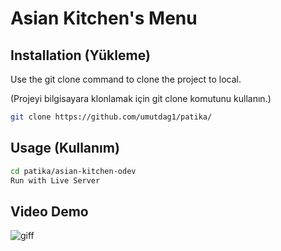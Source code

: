 # Asian Kitchen's Menu

## Installation (Yükleme)

Use the git clone command to clone the project to local.

(Projeyi bilgisayara klonlamak için git clone komutunu kullanın.)

```bash
git clone https://github.com/umutdag1/patika/
```

## Usage (Kullanım)

```bash
cd patika/asian-kitchen-odev
Run with Live Server
```

## Video Demo

![giff](https://user-images.githubusercontent.com/57832605/155039117-e761c2d0-8b3a-4022-b39d-712477363db7.gif)